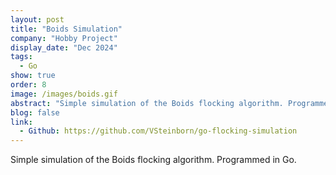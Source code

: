 ```yaml
---
layout: post
title: "Boids Simulation"
company: "Hobby Project"
display_date: "Dec 2024"
tags:
  - Go
show: true
order: 8
image: /images/boids.gif
abstract: "Simple simulation of the Boids flocking algorithm. Programmed in Go."
blog: false
link:
  - Github: https://github.com/VSteinborn/go-flocking-simulation
---
```


Simple simulation of the Boids flocking algorithm. Programmed in Go.
